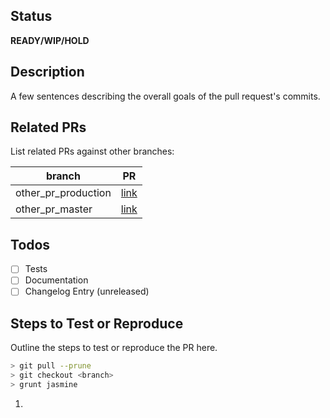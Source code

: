## Status
<!--- **READY/WIP/HOLD** --->
**READY/WIP/HOLD**

## Description
A few sentences describing the overall goals of the pull request's commits.

## Related PRs
List related PRs against other branches:

| branch              | PR       |
|---------------------|----------|
| other_pr_production | [link]() |
| other_pr_master     | [link]() |

## Todos
- [ ] Tests
- [ ] Documentation
- [ ] Changelog Entry (unreleased)

## Steps to Test or Reproduce
Outline the steps to test or reproduce the PR here.
```bash
> git pull --prune
> git checkout <branch>
> grunt jasmine
```
1.
